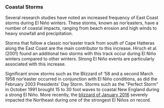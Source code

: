 ### Coastal Storms

Several research studies have noted an increased frequency of East Coast storms during El Niño winters. These storms, known as nor’easters, have a number of coastal impacts, ranging from beach erosion and high winds to heavy snowfall and precipitation.

Storms that follow a classic nor’easter track from south of Cape Hatteras along the East Coast are the main contributor to this increase. Hirsch et al. (2001) found an additional two storms with this track occur during El Niño winters compared to other winters. Strong El Niño events are particularly associated with this increase.

Significant snow storms such as the Blizzard of ‘58 and a second March 1958 nor’easter occurred in conjunction with El Niño conditions, as did the February 2003 Presidents' Day Storm. Storms such as the \"Perfect Storm\" in October 1991 brought 15 to 30 foot waves to coastal New England during a strong El Niño. More recently, the [blizzard of January 2016](http://www.nrcc.cornell.edu/services/special/reports/blizzard2016.pdf) severely impacted the Northeast during one of the strongest El Niños on record.